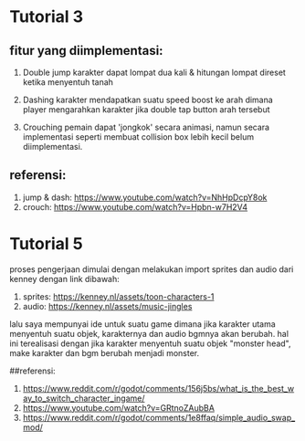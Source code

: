 # Tutorial 3
## fitur yang diimplementasi:
1. Double jump
karakter dapat lompat dua kali & hitungan lompat direset ketika menyentuh tanah
2. Dashing
karakter mendapatkan suatu speed boost ke arah dimana player mengarahkan karakter jika double tap button arah tersebut

3. Crouching
pemain dapat 'jongkok' secara animasi, namun secara implementasi seperti membuat collision box lebih kecil belum diimplementasi.

## referensi:
1. jump & dash: https://www.youtube.com/watch?v=NhHpDcpY8ok
2. crouch: https://www.youtube.com/watch?v=Hpbn-w7H2V4

# Tutorial 5
proses pengerjaan dimulai dengan melakukan import sprites dan audio dari kenney dengan link dibawah:
1. sprites: https://kenney.nl/assets/toon-characters-1
2. audio: https://kenney.nl/assets/music-jingles

lalu saya mempunyai ide untuk suatu game dimana jika karakter utama menyentuh suatu objek, karakternya dan audio bgmnya akan berubah. hal ini terealisasi dengan jika karakter menyentuh suatu objek "monster head", make karakter dan bgm berubah menjadi monster.

##referensi:
1. https://www.reddit.com/r/godot/comments/156j5bs/what_is_the_best_way_to_switch_character_ingame/
2. https://www.youtube.com/watch?v=GRtnoZAubBA
3. https://www.reddit.com/r/godot/comments/1e8ffaq/simple_audio_swap_mod/